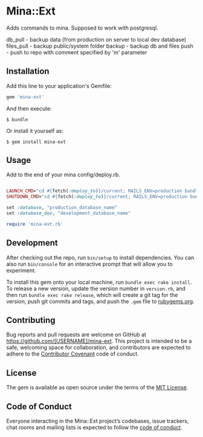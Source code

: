 # Mina::Ext


Adds commands to mina. Supposed to work with postgresql.

db_pull - backup data (from production on server to local dev database)
files_pull - backup public/system folder
backup - backup db and files
push - push to repo with comment specified by 'm' parameter

## Installation

Add this line to your application's Gemfile:

```ruby
gem 'mina-ext'
```

And then execute:

    $ bundle

Or install it yourself as:

    $ gem install mina-ext

## Usage

Add to the end of your mina config/deploy.rb.


```ruby

LAUNCH_CMD="cd #{fetch(:deploy_to)}/current; RAILS_ENV=production bundle exec thin start -p 8080 -d --threaded --threadpool-size 2 --pid #{fetch(:deploy_to)}/shared/thin.pid"
SHUTDOWN_CMD="cd #{fetch(:deploy_to)}/current; RAILS_ENV=production bundle exec thin stop --pid #{fetch(:deploy_to)}/shared/thin.pid || true"

set :database, "production_database_name"
set :database_dev, "development_database_name"

require 'mina-ext.rb'
```


## Development

After checking out the repo, run `bin/setup` to install dependencies. You can also run `bin/console` for an interactive prompt that will allow you to experiment.

To install this gem onto your local machine, run `bundle exec rake install`. To release a new version, update the version number in `version.rb`, and then run `bundle exec rake release`, which will create a git tag for the version, push git commits and tags, and push the `.gem` file to [rubygems.org](https://rubygems.org).

## Contributing

Bug reports and pull requests are welcome on GitHub at https://github.com/[USERNAME]/mina-ext. This project is intended to be a safe, welcoming space for collaboration, and contributors are expected to adhere to the [Contributor Covenant](http://contributor-covenant.org) code of conduct.

## License

The gem is available as open source under the terms of the [MIT License](https://opensource.org/licenses/MIT).

## Code of Conduct

Everyone interacting in the Mina::Ext project’s codebases, issue trackers, chat rooms and mailing lists is expected to follow the [code of conduct](https://github.com/[USERNAME]/mina-ext/blob/master/CODE_OF_CONDUCT.md).
